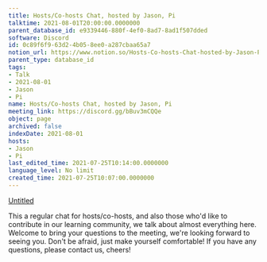 ```yaml
---
title: Hosts/Co-hosts Chat, hosted by Jason, Pi
talktime: 2021-08-01T20:00:00.0000000
parent_database_id: e9339446-880f-4ef0-8ad7-8ad1f507dded
software: Discord
id: 0c89f6f9-63d2-4b05-8ee0-a287cbaa65a7
notion_url: https://www.notion.so/Hosts-Co-hosts-Chat-hosted-by-Jason-Pi-0c89f6f963d24b058ee0a287cbaa65a7
parent_type: database_id
tags:
- Talk
- 2021-08-01
- Jason
- Pi
name: Hosts/Co-hosts Chat, hosted by Jason, Pi
meeting_link: https://discord.gg/bBuv3mCQQe
object: page
archived: false
indexDate: 2021-08-01
hosts:
- Jason
- Pi
last_edited_time: 2021-07-25T10:14:00.0000000
language_level: No limit
created_time: 2021-07-25T10:07:00.0000000
---
```




[Untitled](https://www.notion.so/cb083fc4f0b7459aa5afe1900ef25a1f)   


This a regular chat for hosts/co-hosts, and also those who'd like to contribute in our learning community, we talk about almost everything here. Welcome to bring your questions to the meeting, we're looking forward to seeing you. Don't be afraid, just make yourself comfortable!
If you have any questions, please contact us, cheers!







